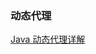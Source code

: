 ### 动态代理

[Java 动态代理详解](https://mp.weixin.qq.com/s?__biz=MzI1NDU0MTE1NA==&mid=2247483792&idx=1&sn=3235b732de5773c982726c3d0bbbe66c&chksm=e9c2ed9ddeb5648b4529c5f60a8629175e1a62e65d91968c58a56a69bb77a18e1968e2633f87&scene=0#rd)

